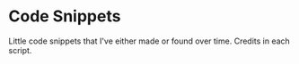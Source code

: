 # Code Snippets
 Little code snippets that I've either made or found over time. Credits in each script.
